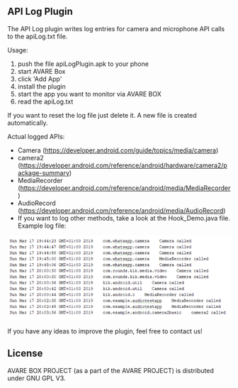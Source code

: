 API Log Plugin
--------------------------

The API Log plugin writes log entries for camera and microphone API calls to the apiLog.txt file.

Usage: 
1. push the file apiLogPlugin.apk to your phone
2. start AVARE Box
3. click 'Add App'
4. install the plugin
5. start the app you want to monitor via AVARE BOX
6. read the apiLog.txt

If you want to reset the log file just delete it. A new file is created automatically.

Actual logged APIs:

- Camera (https://developer.android.com/guide/topics/media/camera)
- camera2 (https://developer.android.com/reference/android/hardware/camera2/package-summary)
- MediaRecorder (https://developer.android.com/reference/android/media/MediaRecorder)
- AudioRecord (https://developer.android.com/reference/android/media/AudioRecord)
- If you want to log other methods, take a look at the Hook_Demo.java file.
Example log file:

![alt text](https://github.com/chritsian/PRIVACY-AVARE/blob/master/AVARE-Box-Plug-ins/apiLogPlugin/screenshot/screen.PNG)

If you have any ideas to improve the plugin, feel free to contact us!


## License

AVARE BOX PROJECT (as a part of the AVARE PROJECT) is distributed under GNU GPL V3.
